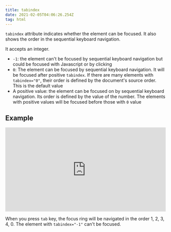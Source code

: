 ```yaml
---
title: tabindex
date: 2021-02-05T04:06:26.254Z
tag: html
---
```

`tabindex` attribute indicates whether the element can be focused. It also shows the order in the sequential keyboard navigation.

It accepts an integer.

* `-1`: the element can't be focused by sequential keyboard navigation but could be focused with Javascript or by clicking
* `0`:  The element can be focused by sequential keyboard navigation. It will be focused after positive `tabindex`. If there are many elements with `tabindex="0"`, their order is defined by the document's source order. This is the default value
* A positive value: the element can be focused on by sequential keyboard navigation. Its order is defined by the value of the number. The elements with positive values will be focused before those with `0` value

## Example

<iframe height="265" style="width: 100%;" scrolling="no" title="Tab order" src="https://codepen.io/phongduong/embed/preview/PoGMyQm?height=265&theme-id=dark&default-tab=html,result" frameborder="no" loading="lazy" allowtransparency="true" allowfullscreen="true">
  See the Pen <a href='https://codepen.io/phongduong/pen/PoGMyQm'>Tab order</a> by Phong Duong
  (<a href='https://codepen.io/phongduong'>@phongduong</a>) on <a href='https://codepen.io'>CodePen</a>.
</iframe>

When you press `tab` key, the focus ring will be navigated in the order 1, 2, 3, 4, 0. The element with `tabindex="-1"` can't be focused.